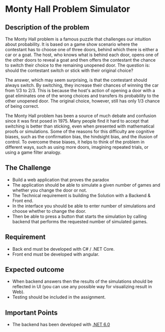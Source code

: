 # Monty Hall Problem Simulator

## Description of the problem
The Monty Hall problem is a famous puzzle that challenges our intuition about probability. It is based on a game show scenario where the contestant has to choose one of three doors, behind which there is either a car or a goat. The host, who knows what is behind each door, opens one of the other doors to reveal a goat and then offers the contestant the chance to switch their choice to the remaining unopened door. The question is: should the contestant switch or stick with their original choice?

The answer, which may seem surprising, is that the contestant should always switch. By switching, they increase their chances of winning the car from 1/3 to 2/3. This is because the host's action of opening a door with a goat eliminates one of the wrong choices and transfers its probability to the other unopened door. The original choice, however, still has only 1/3 chance of being correct.

The Monty Hall problem has been a source of much debate and confusion since it was first posed in 1975. Many people find it hard to accept that switching is better than sticking, even when presented with mathematical proofs or simulations. Some of the reasons for this difficulty are cognitive biases, such as the confirmation bias, the hindsight bias, and the illusion of control. To overcome these biases, it helps to think of the problem in different ways, such as using more doors, imagining repeated trials, or using a game filter analogy.

## The Challenge
* Build a web application that proves the paradox
* The application should be able to simulate a given number of games and whether you change the door or not.
* The Technical requirement is building the Solution with a Backend & Front end.
* In the interface you should be able to enter number of simulations and choose whether to change the door.
* Then be able to press a button that starts the simulation by calling backend that performs the requested number of simulated games.

## Requirement
* Back end must be developed with C# / .NET Core.
* Front end must be developed with angular.

## Expected outcome
* When backend answers then the results of the simulations should be reflected in UI (you can use any possible way for visualizing result in Web).
* Testing should be included in the assignment.

## Important Points
* The backend has been developed with [.NET 6.0](https://dotnet.microsoft.com/en-us/download/dotnet/thank-you/runtime-aspnetcore-6.0.22-windows-hosting-bundle-installer)